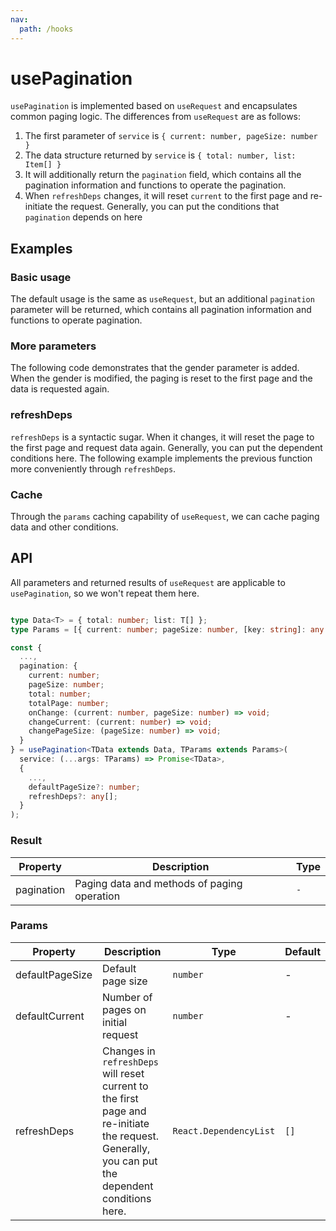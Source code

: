 ```yaml
---
nav:
  path: /hooks
---
```


# usePagination

`usePagination` is implemented based on `useRequest` and encapsulates common paging logic. The differences from `useRequest` are as follows:

1. The first parameter of `service` is `{ current: number, pageSize: number }`
2. The data structure returned by `service` is `{ total: number, list: Item[] }`
3. It will additionally return the `pagination` field, which contains all the pagination information and functions to operate the pagination.
4. When `refreshDeps` changes, it will reset `current` to the first page and re-initiate the request. Generally, you can put the conditions that `pagination` depends on here

## Examples

### Basic usage

The default usage is the same as `useRequest`, but an additional `pagination` parameter will be returned, which contains all pagination information and functions to operate pagination.

<code src="./demo/demo1.tsx"></code>

### More parameters

The following code demonstrates that the gender parameter is added. When the gender is modified, the paging is reset to the first page and the data is requested again.

<code src="./demo/demo2.tsx"></code>

### refreshDeps

`refreshDeps` is a syntactic sugar. When it changes, it will reset the page to the first page and request data again. Generally, you can put the dependent conditions here. The following example implements the previous function more conveniently through `refreshDeps`.

<code src="./demo/demo3.tsx"></code>

### Cache

Through the `params` caching capability of `useRequest`, we can cache paging data and other conditions.

<code src="./demo/demo4.tsx"></code>

## API

All parameters and returned results of `useRequest` are applicable to `usePagination`, so we won't repeat them here.

```typescript

type Data<T> = { total: number; list: T[] };
type Params = [{ current: number; pageSize: number, [key: string]: any }, ...any[]];

const {
  ...,
  pagination: {
    current: number;
    pageSize: number;
    total: number;
    totalPage: number;
    onChange: (current: number, pageSize: number) => void;
    changeCurrent: (current: number) => void;
    changePageSize: (pageSize: number) => void;
  }
} = usePagination<TData extends Data, TParams extends Params>(
  service: (...args: TParams) => Promise<TData>,
  {
    ...,
    defaultPageSize?: number;
    refreshDeps?: any[];
  }
);
```

### Result

| Property   | Description                                 | Type |
| ---------- | ------------------------------------------- | ---- |
| pagination | Paging data and methods of paging operation | `-`  |

### Params

| Property        | Description                                                                                                                                      | Type                   | Default |
| --------------- | ------------------------------------------------------------------------------------------------------------------------------------------------ | ---------------------- | ------- |
| defaultPageSize | Default page size                                                                                                                                | `number`               | -       |
| defaultCurrent  | Number of pages on initial request                                                                                                               | `number`               | -       |
| refreshDeps     | Changes in `refreshDeps` will reset current to the first page and re-initiate the request. Generally, you can put the dependent conditions here. | `React.DependencyList` | `[]`    |
